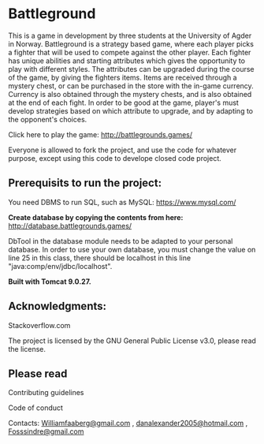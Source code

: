 Battleground
=============

This is a game in development by three students at the University of Agder in Norway. Battleground is a strategy based game, where each player picks a fighter that will be used to compete against the other player. Each fighter has unique abilities and starting attributes which gives the opportunity to play with different styles. The attributes can be upgraded during the course of the game, by giving the fighters items. Items are received through a mystery chest, or can be purchased in the store with the in-game currency. Currency is also obtained through the mystery chests, and is also obtained at the end of each fight. In order to be good at the game, player's must develop strategies based on which attribute to upgrade, and by adapting to the opponent's choices.

Click here to play the game: http://battlegrounds.games/

Everyone is allowed to fork the project, and use the code for whatever purpose, except using this code to develope closed code project.

Prerequisits to run the project:
--------------------------------
You need DBMS to run SQL, such as MySQL: https://www.mysql.com/

**Create database by copying the contents from here:**
http://database.battlegrounds.games/

DbTool in the database module needs to be adapted to your personal database.
In order to use your own database, you must change the value on line 25 in this class, there should be localhost in this line "java:comp/env/jdbc/localhost". 


**Built with Tomcat 9.0.27.**


Acknowledgments:
--------------------------------

Stackoverflow.com

The project is licensed by the GNU General Public License v3.0, please read the license.

Please read
--------------------------------

Contributing guidelines

Code of conduct

Contacts: Williamfaaberg@gmail.com , danalexander2005@hotmail.com , Fosssindre@gmail.com
